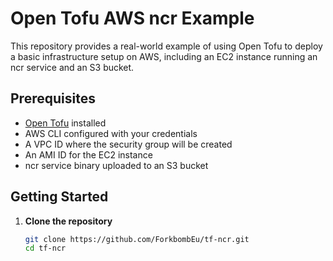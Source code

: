 # Open Tofu AWS ncr Example

This repository provides a real-world example of using Open Tofu to deploy a basic infrastructure setup on AWS, including an EC2 instance running an ncr service and an S3 bucket.

## Prerequisites

- [Open Tofu](https://www.terraform.io/downloads.html) installed
- AWS CLI configured with your credentials
- A VPC ID where the security group will be created
- An AMI ID for the EC2 instance
- ncr service binary uploaded to an S3 bucket

## Getting Started

1. **Clone the repository**

   ```sh
   git clone https://github.com/ForkbombEu/tf-ncr.git
   cd tf-ncr

